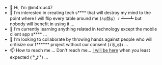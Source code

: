 - 👋 Hi, I’m @m4rcus47
- 👀 I’m interested in creating tech s**** that will destroy my mind to the point where I will flip every table around me ‎(ﾉಥ益ಥ）ﾉ﻿ ┻━┻ but nobody will benefit in using it ...
- 🌱 I’m currently learning anything related in technology except the mobile client app s**** ...
- 💞️ I’m looking to collaborate by throwing hands against people who will critisize our f****** project without our consent (ง ͠ಥ_ಥ)ง ...
- 📫 How to reach me ... Don't reach me... [I will be here](https://www.youtube.com/watch?v=GxIRb3LEs8A) when you least expected ( ͡° ͜ʖ ͡°) ...

<!---
m4rcus47/m4rcus47 is a ✨ special ✨ repository because its `README.md` (this file) appears on your GitHub profile.
You can click the Preview link to take a look at your changes.
--->
